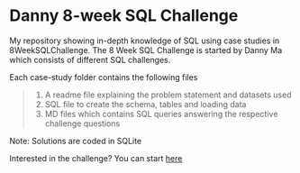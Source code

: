 # Danny 8-week SQL Challenge
My repository showing in-depth knowledge of SQL using case studies in 8WeekSQLChallenge. 
The 8 Week SQL Challenge is started by Danny Ma which consists of different SQL challenges.

Each case-study folder contains the following files
> 1. A readme file explaining the problem statement and datasets used
> 2. SQL file to create the schema, tables and loading data
> 3. MD files which contains SQL queries answering the respective challenge questions


Note:
Solutions are coded in SQLite

Interested in the challenge?
You can start [here](https://8weeksqlchallenge.com/)
